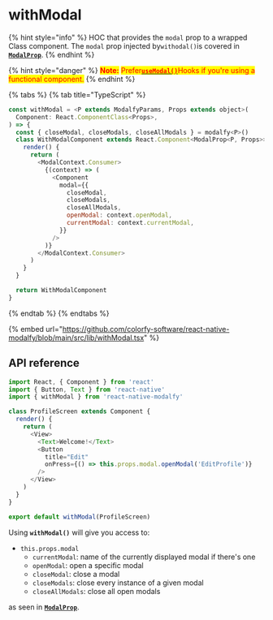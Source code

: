 # withModal

{% hint style="info" %}
HOC that provides the `modal` prop to a wrapped Class component. The `modal` prop injected by`withodal()`is covered in [**`ModalProp`**](types/modalprop.md).
{% endhint %}

{% hint style="danger" %}
<mark style="color:red;">**Note:**</mark> <mark style="color:red;"></mark><mark style="color:red;">Prefer</mark>[<mark style="color:red;">**`useModal()`**</mark>](usemodal.md)<mark style="color:red;">Hooks if you're using a functional component.</mark>
{% endhint %}

{% tabs %}
{% tab title="TypeScript" %}
```javascript
const withModal = <P extends ModalfyParams, Props extends object>(
  Component: React.ComponentClass<Props>,
) => {
  const { closeModal, closeModals, closeAllModals } = modalfy<P>()
  class WithModalComponent extends React.Component<ModalProp<P, Props>> {
    render() {
      return (
        <ModalContext.Consumer>
          {(context) => (
            <Component
              modal={{
                closeModal,
                closeModals,
                closeAllModals,
                openModal: context.openModal,
                currentModal: context.currentModal,
              }}
            />
          )}
        </ModalContext.Consumer>
      )
    }
  }

  return WithModalComponent
}
```
{% endtab %}
{% endtabs %}

{% embed url="https://github.com/colorfy-software/react-native-modalfy/blob/main/src/lib/withModal.tsx" %}

## API reference

```javascript
import React, { Component } from 'react'
import { Button, Text } from 'react-native'
import { withModal } from 'react-native-modalfy'

class ProfileScreen extends Component {
  render() {
    return (
      <View>
        <Text>Welcome!</Text>
        <Button
          title="Edit"
          onPress={() => this.props.modal.openModal('EditProfile')}
        />
      </View>
    )
  }
}

export default withModal(ProfileScreen)
```

Using **`withModal()`** will give you access to:

* `this.props.modal`
  * `currentModal`: name of the currently displayed modal if there's one
  * `openModal`: open a specific modal
  * `closeModal`: close a modal
  * `closeModals`: close every instance of a given modal
  * `closeAllModals`: close all open modals

as seen in [**`ModalProp`**](types/modalprop.md).
